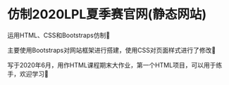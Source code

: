 # 仿制2020LPL夏季赛官网(静态网站)

运用HTML、CSS和Bootstraps仿制📌

主要使用Bootstraps对网站框架进行搭建，使用CSS对页面样式进行了修改🎨

写于2020年6月，用作HTML课程期末大作业，第一个HTML项目，可以用于练手，欢迎学习📖
